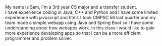 My name is Sam, I'm a 3rd year CS major and a transfer student.  
I have experience coding in Java, C++ and Python and I have some limited experience with javascript and html. I took CMPSC 56 last quarter and my team made a simple webapp using Java and Spring Boot so I have some understanding about how webapps work. 
In this class I would like to gain more experience developing apps so that I can be a more efficient programmer and problem solver.
